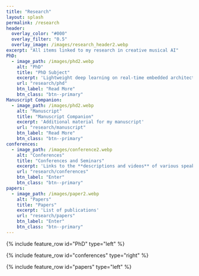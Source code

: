 ```yaml
---
title: "Research"
layout: splash
permalink: /research
header:
  overlay_color: "#000"
  overlay_filter: "0.5"
  overlay_image: /images/research_header2.webp
excerpt: "All items linked to my research in creative musical AI"
PhD:
  - image_path: /images/phd2.webp
    alt: "PhD"
    title: "PhD Subject"
    excerpt: 'Lightweight deep learning on real-time embedded architectures.'
    url: "research/phd"
    btn_label: "Read More"
    btn_class: "btn--primary"
Manuscript Companion:
  - image_path: /images/phd2.webp
    alt: "Manuscript"
    title: "Manuscript Companion"
    excerpt: 'Additional material for my manuscript'
    url: "research/manuscript"
    btn_label: "Read More"
    btn_class: "btn--primary"
conferences:
  - image_path: /images/conference2.webp
    alt: "Conferences"
    title: "Conferences and Seminars"
    excerpt: 'Links to the **descriptions and videos** of various speaking intervention'
    url: "research/conferences"
    btn_label: "Enter"
    btn_class: "btn--primary"
papers:
  - image_path: /images/paper2.webp
    alt: "Papers"
    title: "Papers"
    excerpt: 'List of publications'
    url: "research/papers"
    btn_label: "Enter"
    btn_class: "btn--primary"
---
```


{% include feature_row id="PhD" type="left" %}

{% include feature_row id="conferences" type="right" %}

{% include feature_row id="papers" type="left" %}
